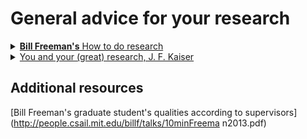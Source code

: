 # General advice for your research
<details><summary> <a href="https://people.csail.mit.edu/billf/publications/How_To_Do_Research.pdf"> <b>Bill Freeman's</b> How to do research</a></summary>
Read it all !
</details>


<details> <summary> <a href="http://www.cs.virginia.edu/~robins/YouAndYourResearch.html"> You and your (great) research, J. F. Kaiser</a> </summary>

> Drop modesty and say to yourself, ``Yes, I would like to do first-class work.'' 

> Ask yourself: ``What are the important problems in my field?'' 

> The more you know, the more you learn; the more you learn, the more you can do; the more you can do, the more the opportunity 

> Given two people with exactly the same ability, the one person who manages day in and day out to get in one more hour of thinking will be tremendously more productive over a lifetime.

</details>

## Additional resources

[Bill Freeman's graduate student's qualities according to supervisors](http://people.csail.mit.edu/billf/talks/10minFreema
n2013.pdf)
